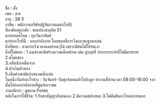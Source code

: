 ชื่อ : ตั้ง <Br>
เพศ : ชาย <Br>
อายุ : 38 ปี <Br>
อาชีพ : พนักงานบริษัท(ผู้จัดการแผนกไอที) <Br>
ที่อาศัยอยู่อาศัย : ซอยประชาอุทิศ 51 <Br>
มาบ่อยแค่ไหน : ทุกวันอาทิตย์ <Br> 
มาทำอะไรที่นี่ : ออกกำลังกาย โดยชอบที่การวิ่งและพาลูกมาเล่น <Br>
สิ่งที่ชอบ : สามารถวิ่งเวลาแดดร้อนๆได้ เพราะมีต้นไม้ให้ร่มเงา <Br> 
สิ่งที่ไม่ชอบ : 1.คนต่างชาติสร้างความเดือดร้อน เช่น สูบบุหรี่ ทำการกระทำที่ไม่มีมารยาท <Br> 2.ขโมยของ <Br> 3.กลิ่นน้ำเหม็นจาก <Br> 4.ตัวเงินตัวทอง <Br> 5.เด็กต่างชาติแย่งสนามเด็กเล่น <Br>
ในหนึ่งวันทำอะไรบ้าง : วันจันทร์-วันศุกร์ตอนเช้าไปส่งลูก ทำงานที่บ้านเวลา 08:00-16:00 จากนั้นไปออกกำลังกายที่ศูนย์เยาวชน <Br>
งานอดิเรก : ดูตลาด Forex <Br>
หลักในการใช้ชีวิต: 1.รักษาสัญญากับตนเอง 2.มีความสม่ำเสมอ 3.ไม่ตัดสินอะไรแต่ภายนอก <Br>
